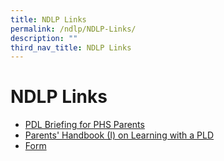 ```yaml
---
title: NDLP Links
permalink: /ndlp/NDLP-Links/
description: ""
third_nav_title: NDLP Links
---
```

# **NDLP Links**

*   [PDL Briefing for PHS Parents](https://presbyterian.moe.edu.sg/ndlp/ndlp-links/pld-briefing-for-phs-parents)
*   [Parents' Handbook (I) on Learning with a PLD](https://presbyterian.moe.edu.sg/ndlp/ndlp-links/parents-handbook-i-on-learning-with-a-pld)
*   [Form](https://presbyterian.moe.edu.sg/ndlp/ndlp-links/form)